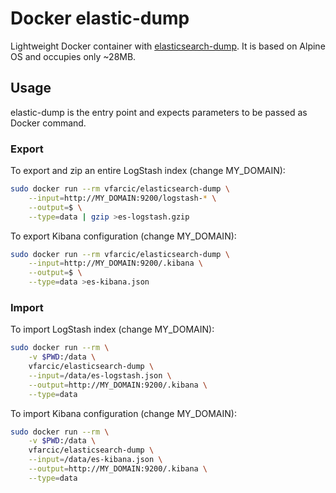 Docker elastic-dump
===================

Lightweight Docker container with [elasticsearch-dump](https://github.com/taskrabbit/elasticsearch-dump).
It is based on Alpine OS and occupies only ~28MB.

Usage
-----

elastic-dump is the entry point and expects parameters to be passed as Docker command.

### Export

To export and zip an entire LogStash index (change MY_DOMAIN):

```bash
sudo docker run --rm vfarcic/elasticsearch-dump \
    --input=http://MY_DOMAIN:9200/logstash-* \
    --output=$ \
    --type=data | gzip >es-logstash.gzip
```

To export Kibana configuration (change MY_DOMAIN):

```bash
sudo docker run --rm vfarcic/elasticsearch-dump \
    --input=http://MY_DOMAIN:9200/.kibana \
    --output=$ \
    --type=data >es-kibana.json
```

### Import

To import LogStash index (change MY_DOMAIN):

```bash
sudo docker run --rm \
    -v $PWD:/data \
    vfarcic/elasticsearch-dump \
    --input=/data/es-logstash.json \
    --output=http://MY_DOMAIN:9200/.kibana \
    --type=data
```

To import Kibana configuration (change MY_DOMAIN):

```bash
sudo docker run --rm \
    -v $PWD:/data \
    vfarcic/elasticsearch-dump \
    --input=/data/es-kibana.json \
    --output=http://MY_DOMAIN:9200/.kibana \
    --type=data
```